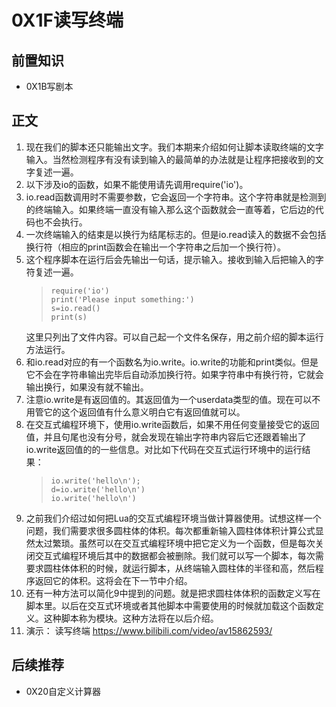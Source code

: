 # 0X1F读写终端
## 前置知识
* 0X1B写剧本
## 正文
1. 现在我们的脚本还只能输出文字。我们本期来介绍如何让脚本读取终端的文字输入。当然检测程序有没有读到输入的最简单的办法就是让程序把接收到的文字复述一遍。
2. 以下涉及io的函数，如果不能使用请先调用require('io')。
3. io.read函数调用时不需要参数，它会返回一个字符串。这个字符串就是检测到的终端输入。如果终端一直没有输入那么这个函数就会一直等着，它后边的代码也不会执行。
4. 一次终端输入的结束是以换行为结尾标志的。但是io.read读入的数据不会包括换行符（相应的print函数会在输出一个字符串之后加一个换行符）。
5. 这个程序脚本在运行后会先输出一句话，提示输入。接收到输入后把输入的字符复述一遍。
    >```
    >require('io')
    >print('Please input something:')
    >s=io.read()
    >print(s)
    >```
    这里只列出了文件内容。可以自己起一个文件名保存，用之前介绍的脚本运行方法运行。
6. 和io.read对应的有一个函数名为io.write。io.write的功能和print类似。但是它不会在字符串输出完毕后自动添加换行符。如果字符串中有换行符，它就会输出换行，如果没有就不输出。
7. 注意io.write是有返回值的。其返回值为一个userdata类型的值。现在可以不用管它的这个返回值有什么意义明白它有返回值就可以。
8. 在交互式编程环境下，使用io.write函数后，如果不用任何变量接受它的返回值，并且句尾也没有分号，就会发现在输出字符串内容后它还跟着输出了io.write返回值的的一些信息。对比如下代码在交互式运行环境中的运行结果：
    >```
    >io.write('hello\n');
    >d=io.write('hello\n')
    >io.write('hello\n')
    >```
9. 之前我们介绍过如何把Lua的交互式编程环境当做计算器使用。试想这样一个问题，我们需要求很多圆柱体的体积。每次都重新输入圆柱体体积计算公式显然太过繁琐。虽然可以在交互式编程环境中把它定义为一个函数，但是每次关闭交互式编程环境后其中的数据都会被删除。我们就可以写一个脚本，每次需要求圆柱体体积的时候，就运行脚本，从终端输入圆柱体的半径和高，然后程序返回它的体积。这将会在下一节中介绍。
10. 还有一种方法可以简化9中提到的问题。就是把求圆柱体体积的函数定义写在脚本里。以后在交互式环境或者其他脚本中需要使用的时候就加载这个函数定义。这种脚本称为模块。这种方法将在以后介绍。
11. 演示： 读写终端 <https://www.bilibili.com/video/av15862593/>
## 后续推荐
* 0X20自定义计算器